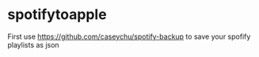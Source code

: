 # spotifytoapple

First use https://github.com/caseychu/spotify-backup to save your spofify playlists as json
